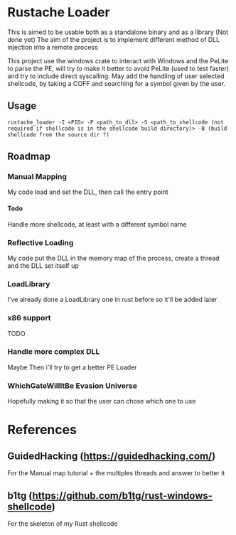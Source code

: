 # Rustache Loader

This is aimed to be usable both as a standalone binary and as a library (Not done yet)
The aim of the project is to implement different method of DLL injection into a remote process

This project use the windows crate to interact with Windows and the PeLite to parse the PE, will try to make it better to avoid PeLite (used to test faster) and try to include direct syscalling.
May add the handling of user selected shellcode, by taking a COFF and searching for a symbol given by the user.

## Usage

`rustache_loader -I <PID> -P <path_to_dll> -S <path_to_shellcode (not required if shellcode is in the shellcode build directory)> -B (build shellcode from the source dir ?)`

## Roadmap

### Manual Mapping
My code load and set the DLL, then call the entry point

#### Todo
Handle more shellcode, at least with a different symbol name


### Reflective Loading
My code put the DLL in the memory map of the process, create a thread and the DLL set itself up

### LoadLibrary
I've already done a LoadLibrary one in rust before so it'll be added later

### x86 support
TODO

### Handle more complex DLL
Maybe
Then i'll try to get a better PE Loader

### WhichGateWillItBe Evasion Universe

Hopefully making it so that the user can chose which one to use


# References

## GuidedHacking (https://guidedhacking.com/)
For the Manual map tutorial + the multiples threads and answer to better it

## b1tg (https://github.com/b1tg/rust-windows-shellcode)
For the skeleton of my Rust shellcode
